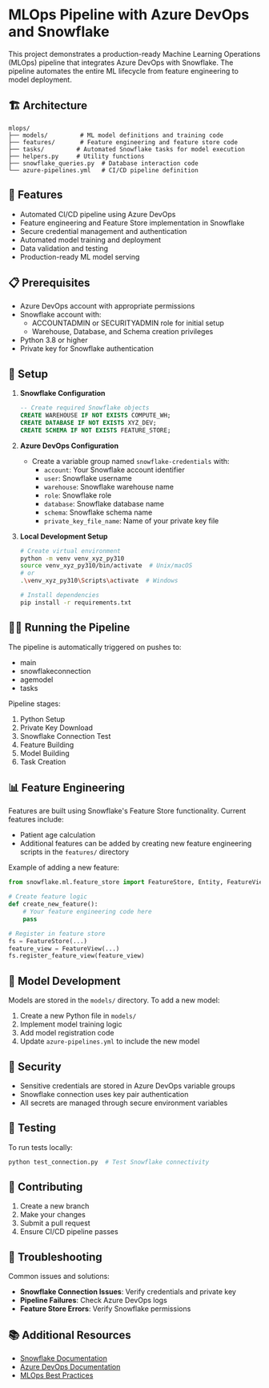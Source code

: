 # MLOps Pipeline with Azure DevOps and Snowflake

This project demonstrates a production-ready Machine Learning Operations (MLOps) pipeline that integrates Azure DevOps with Snowflake. The pipeline automates the entire ML lifecycle from feature engineering to model deployment.

## 🏗️ Architecture

```
mlops/
├── models/         # ML model definitions and training code
├── features/       # Feature engineering and feature store code
├── tasks/         # Automated Snowflake tasks for model execution
├── helpers.py     # Utility functions
├── snowflake_queries.py  # Database interaction code
└── azure-pipelines.yml   # CI/CD pipeline definition
```

## 🚀 Features

- Automated CI/CD pipeline using Azure DevOps
- Feature engineering and Feature Store implementation in Snowflake
- Secure credential management and authentication
- Automated model training and deployment
- Data validation and testing
- Production-ready ML model serving

## 📋 Prerequisites

- Azure DevOps account with appropriate permissions
- Snowflake account with:
  - ACCOUNTADMIN or SECURITYADMIN role for initial setup
  - Warehouse, Database, and Schema creation privileges
- Python 3.8 or higher
- Private key for Snowflake authentication

## 🔧 Setup

1. **Snowflake Configuration**
   ```sql
   -- Create required Snowflake objects
   CREATE WAREHOUSE IF NOT EXISTS COMPUTE_WH;
   CREATE DATABASE IF NOT EXISTS XYZ_DEV;
   CREATE SCHEMA IF NOT EXISTS FEATURE_STORE;
   ```

2. **Azure DevOps Configuration**
   - Create a variable group named `snowflake-credentials` with:
     - `account`: Your Snowflake account identifier
     - `user`: Snowflake username
     - `warehouse`: Snowflake warehouse name
     - `role`: Snowflake role
     - `database`: Snowflake database name
     - `schema`: Snowflake schema name
     - `private_key_file_name`: Name of your private key file

3. **Local Development Setup**
   ```bash
   # Create virtual environment
   python -m venv venv_xyz_py310
   source venv_xyz_py310/bin/activate  # Unix/macOS
   # or
   .\venv_xyz_py310\Scripts\activate  # Windows

   # Install dependencies
   pip install -r requirements.txt
   ```

## 🏃‍♂️ Running the Pipeline

The pipeline is automatically triggered on pushes to:
- main
- snowflakeconnection
- agemodel
- tasks

Pipeline stages:
1. Python Setup
2. Private Key Download
3. Snowflake Connection Test
4. Feature Building
5. Model Building
6. Task Creation

## 📊 Feature Engineering

Features are built using Snowflake's Feature Store functionality. Current features include:
- Patient age calculation
- Additional features can be added by creating new feature engineering scripts in the `features/` directory

Example of adding a new feature:
```python
from snowflake.ml.feature_store import FeatureStore, Entity, FeatureView

# Create feature logic
def create_new_feature():
    # Your feature engineering code here
    pass

# Register in feature store
fs = FeatureStore(...)
feature_view = FeatureView(...)
fs.register_feature_view(feature_view)
```

## 🤖 Model Development

Models are stored in the `models/` directory. To add a new model:
1. Create a new Python file in `models/`
2. Implement model training logic
3. Add model registration code
4. Update `azure-pipelines.yml` to include the new model

## 🔐 Security

- Sensitive credentials are stored in Azure DevOps variable groups
- Snowflake connection uses key pair authentication
- All secrets are managed through secure environment variables

## 🧪 Testing

To run tests locally:
```bash
python test_connection.py  # Test Snowflake connectivity
```

## 📝 Contributing

1. Create a new branch
2. Make your changes
3. Submit a pull request
4. Ensure CI/CD pipeline passes

## 🚨 Troubleshooting

Common issues and solutions:
- **Snowflake Connection Issues**: Verify credentials and private key
- **Pipeline Failures**: Check Azure DevOps logs
- **Feature Store Errors**: Verify Snowflake permissions

## 📚 Additional Resources

- [Snowflake Documentation](https://docs.snowflake.com/)
- [Azure DevOps Documentation](https://docs.microsoft.com/en-us/azure/devops/)
- [MLOps Best Practices](https://docs.microsoft.com/en-us/azure/machine-learning/concept-model-management-and-deployment)
